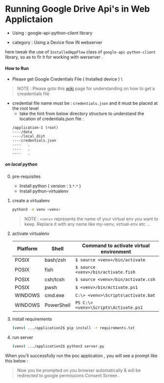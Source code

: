 # Running Google Drive Api's in Web Applictaion 

- Using : google-api-python-client library 

- category : Using a Device flow IN webserver

here tweak the use of `InstalledAppFlow` class of `google-api-python-client` library, so as to fir it for working with werserver .

#### How to Run

- Please get Google Credentials File ( Installed device ) \
> NOTE : Please goto this [wiki]() page for understanding on how to get a creadentials file
- credential file name must be : `credentials.json` and it must be placed at the root level 
    - take the hint from below directory structure to understand the location of credentials.json file :
    ```
    /application-1 (root)
    ----/data
    ----/local_dist
    ----credentials.json
    ----   .
    ----   .
    ----   .
    ```

##### on local python

0. pre-requisites
    - Install python ( version : `3`.`*`.`*` )
    - Install python-virtualenv

1. create a virtualenv 
    ```sh
    python3 -m venv <venv>
    ```
    > NOTE : `<venv>` represents the name of your virtual env you want to keep.
    Replace it with any name like my-venv, virtual-env etc ...

2. activate virtualenv

    | Platform | Shell | Command to activate virtual environment |
    | -------- | ----- | --------------------------------------- |
    |   POSIX  | bash/zsh | `$ source <venv>/bin/activate` |
    |   POSIX  | fish | `$ source <venv>/bin/activate.fish` |
    |   POSIX  | csh/tcsh | `$ source <venv>/bin/activate.csh` |
    |   POSIX  | pwsh | `$ <venv>/bin/Activate.ps1` |
    |   WINDOWS  | cmd.exe | `C:\> <venv>\Scripts\activate.bat` |
    |   WINDOWS  | PowerShell | `PS C:\> <venv>\Scripts\Activate.ps1` |
    
    
3. install requirements

    ```sh
    (venv) .../application2$ pip install -r requirements.txt
    ```

4. run server 

    ```sh
    (venv) .../application2$ python3 server.py
    ```

When you'll successfully run the poc application , you will see a prompt like this below :


> Now you be prompted on you browser automatically & will be redirected to google permissions Consent Screen .


